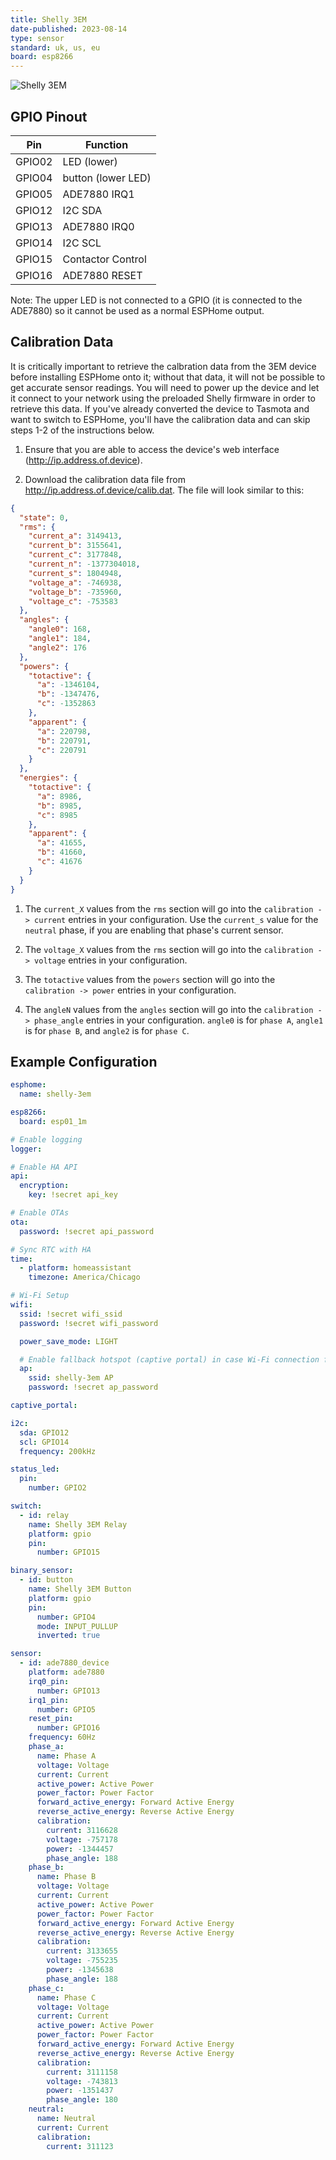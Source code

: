 ```yaml
---
title: Shelly 3EM
date-published: 2023-08-14
type: sensor
standard: uk, us, eu
board: esp8266
---
```


![Shelly 3EM](shelly-3em.webp "Shelly 3EM")

## GPIO Pinout

| Pin    | Function           |
| ------ | ------------------ |
| GPIO02 | LED (lower)        |
| GPIO04 | button (lower LED) |
| GPIO05 | ADE7880 IRQ1       |
| GPIO12 | I2C SDA            |
| GPIO13 | ADE7880 IRQ0       |
| GPIO14 | I2C SCL            |
| GPIO15 | Contactor Control  |
| GPIO16 | ADE7880 RESET      |

Note: The upper LED is not connected to a GPIO (it is connected to the
ADE7880) so it cannot be used as a normal ESPHome output.

## Calibration Data

It is critically important to retrieve the calbration data from the
3EM device before installing ESPHome onto it; without that data, it
will not be possible to get accurate sensor readings. You will need to
power up the device and let it connect to your network using the
preloaded Shelly firmware in order to retrieve this data. If you've
already converted the device to Tasmota and want to switch to ESPHome,
you'll have the calibration data and can skip steps 1-2 of the
instructions below.

1. Ensure that you are able to access the device's web interface
   (http://ip.address.of.device).

1. Download the calibration data file from
   http://ip.address.of.device/calib.dat. The file will look similar
   to this:

```json
{
  "state": 0,
  "rms": {
    "current_a": 3149413,
    "current_b": 3155641,
    "current_c": 3177848,
    "current_n": -1377304018,
    "current_s": 1804948,
    "voltage_a": -746938,
    "voltage_b": -735960,
    "voltage_c": -753583
  },
  "angles": {
    "angle0": 168,
    "angle1": 184,
    "angle2": 176
  },
  "powers": {
    "totactive": {
      "a": -1346104,
      "b": -1347476,
      "c": -1352863
    },
    "apparent": {
      "a": 220798,
      "b": 220791,
      "c": 220791
    }
  },
  "energies": {
    "totactive": {
      "a": 8986,
      "b": 8985,
      "c": 8985
    },
    "apparent": {
      "a": 41655,
      "b": 41660,
      "c": 41676
    }
  }
}
```

1. The `current_X` values from the `rms` section will go into the
   `calibration -> current` entries in your configuration. Use the
   `current_s` value for the `neutral` phase, if you are enabling that
   phase's current sensor.

1. The `voltage_X` values from the `rms` section will go into the
   `calibration -> voltage` entries in your configuration.

1. The `totactive` values from the `powers` section will go into the
   `calibration -> power` entries in your configuration.

1. The `angleN` values from the `angles` section will go into the
   `calibration -> phase_angle` entries in your configuration.
   `angle0` is for `phase A`, `angle1` is for `phase B`, and `angle2`
   is for `phase C`.

## Example Configuration

```yaml
esphome:
  name: shelly-3em

esp8266:
  board: esp01_1m

# Enable logging
logger:

# Enable HA API
api:
  encryption:
    key: !secret api_key

# Enable OTAs
ota:
  password: !secret api_password

# Sync RTC with HA
time:
  - platform: homeassistant
    timezone: America/Chicago

# Wi-Fi Setup
wifi:
  ssid: !secret wifi_ssid
  password: !secret wifi_password

  power_save_mode: LIGHT

  # Enable fallback hotspot (captive portal) in case Wi-Fi connection fails
  ap:
    ssid: shelly-3em AP
    password: !secret ap_password

captive_portal:

i2c:
  sda: GPIO12
  scl: GPIO14
  frequency: 200kHz

status_led:
  pin:
    number: GPIO2

switch:
  - id: relay
    name: Shelly 3EM Relay
    platform: gpio
    pin:
      number: GPIO15

binary_sensor:
  - id: button
    name: Shelly 3EM Button
    platform: gpio
    pin:
      number: GPIO4
      mode: INPUT_PULLUP
      inverted: true

sensor:
  - id: ade7880_device
    platform: ade7880
    irq0_pin:
      number: GPIO13
    irq1_pin:
      number: GPIO5
    reset_pin:
      number: GPIO16
    frequency: 60Hz
    phase_a:
      name: Phase A
      voltage: Voltage
      current: Current
      active_power: Active Power
      power_factor: Power Factor
      forward_active_energy: Forward Active Energy
      reverse_active_energy: Reverse Active Energy
      calibration:
        current: 3116628
        voltage: -757178
        power: -1344457
        phase_angle: 188
    phase_b:
      name: Phase B
      voltage: Voltage
      current: Current
      active_power: Active Power
      power_factor: Power Factor
      forward_active_energy: Forward Active Energy
      reverse_active_energy: Reverse Active Energy
      calibration:
        current: 3133655
        voltage: -755235
        power: -1345638
        phase_angle: 188
    phase_c:
      name: Phase C
      voltage: Voltage
      current: Current
      active_power: Active Power
      power_factor: Power Factor
      forward_active_energy: Forward Active Energy
      reverse_active_energy: Reverse Active Energy
      calibration:
        current: 3111158
        voltage: -743813
        power: -1351437
        phase_angle: 180
    neutral:
      name: Neutral
      current: Current
      calibration:
        current: 311123
```
